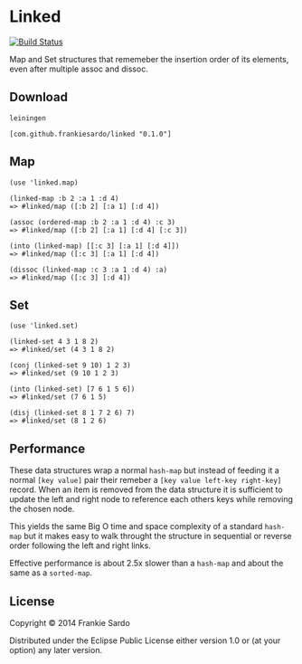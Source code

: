 # Linked

[![Build Status](https://secure.travis-ci.org/frankiesardo/linked.png)](http://travis-ci.org/frankiesardo/linked)

Map and Set structures that rememeber the insertion order of its elements, even after multiple assoc and dissoc.

## Download

    leiningen

    [com.github.frankiesardo/linked "0.1.0"]

## Map

    (use 'linked.map)

    (linked-map :b 2 :a 1 :d 4)
    => #linked/map ([:b 2] [:a 1] [:d 4])

    (assoc (ordered-map :b 2 :a 1 :d 4) :c 3)
    => #linked/map ([:b 2] [:a 1] [:d 4] [:c 3])

    (into (linked-map) [[:c 3] [:a 1] [:d 4]])
    => #linked/map ([:c 3] [:a 1] [:d 4])

    (dissoc (linked-map :c 3 :a 1 :d 4) :a)
    => #linked/map ([:c 3] [:d 4])

## Set

    (use 'linked.set)

    (linked-set 4 3 1 8 2)
    => #linked/set (4 3 1 8 2)

    (conj (linked-set 9 10) 1 2 3)
    => #linked/set (9 10 1 2 3)

    (into (linked-set) [7 6 1 5 6])
    => #linked/set (7 6 1 5)

    (disj (linked-set 8 1 7 2 6) 7)
    => #linked/set (8 1 2 6)

## Performance

These data structures wrap a normal `hash-map` but instead of feeding it a normal `[key value]` pair their remeber a `[key value left-key right-key]` record. When an item is removed from the data structure it is sufficient to update the left and right node to reference each others keys while removing the chosen node.

This yields the same Big O time and space complexity of a standard `hash-map` but it makes easy to walk throught the structure in sequential or reverse order following the left and right links.

Effective performance is about 2.5x slower than a `hash-map` and about the same as a `sorted-map`.

## License

Copyright © 2014 Frankie Sardo

Distributed under the Eclipse Public License either version 1.0 or (at
your option) any later version.
